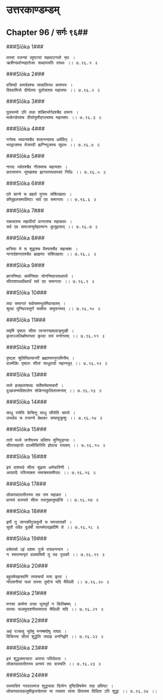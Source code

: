 उत्तरकाण्डम्डम्
===============================


## Chapter 96  / सर्गः ९६##


###Slōka 1###


    तस्यां रजन्यां व्युष्टायां यज्ञवाटगतो नृपः ।
    ऋषीन्सर्वान्महातेजाः शब्दापयति राघवः ।। ७.९६.१ ॥


###Slōka 2###


    वसिष्ठो वामदेवश्च जाबालिरथ काश्यपः ।
    विश्वामित्रो दीर्घतपा दुर्वासाश्च महातपाः ।। ७.९६.२ ॥


###Slōka 3###


    पुलस्त्यो ऽपि तथा शक्तिर्भार्गवश्चैव वामनः ।
    मार्कण्डेयश्च दीर्घायुर्मौद्गल्यश्च महायशाः ।। ७.९६.३ ॥


###Slōka 4###


    गर्गश्च च्यवनश्चैव शतानन्दश्च धर्मवित् ।
    भरद्वाजश्च तेजस्वी ह्यग्निपुत्रश्च सुप्रभः ।। ७.९६.४ ॥


###Slōka 5###


    नारदः पर्वतश्चैव गौतमश्च महायशाः ।
    कात्यायनः सुयज्ञश्च ह्यगस्त्यस्तपसां निधिः ।। ७.९६.५ ॥


###Slōka 6###


    एते चान्ये च बहवो मुनयः संशितव्रताः ।
    कौतूहलसमाविष्टाः सर्व एव समागताः ।। ७.९६.६ ॥


###Slōka 7###


    राक्षसाश्च महावीर्या वानराश्च महाबलाः ।
    सर्व एव समाजग्मुर्महात्मानः कुतूहलात् ।। ७.९६.७ ॥


###Slōka 8###


    क्षत्रिया ये च शूद्राश्च वैश्याश्चैव सहस्रशः ।
    नानादेशगताश्चैव ब्राह्मणाः संशितव्रताः ।। ७.९६.८ ॥


###Slōka 9###


    ज्ञाननिष्ठाः कर्मनिष्ठाः योगनिष्ठास्तथापरे ।
    सीताशपथवीक्षार्थं सर्व एव समागताः ।। ७.९६.९ ॥


###Slōka 10###


    तदा समागतं सर्वमश्मभूतमिवाचलम् ।
    श्रुत्वा मुनिवरस्तूर्णं ससीतः समुपागमत् ।। ७.९६.१० ॥


###Slōka 11###


    तमृषिं पृष्ठतः सीता त्वन्वगच्छदवाङ्मुखी ।
    कृताञ्जलिर्बाष्पगला कृत्वा रामं मनोगतम् ।। ७.९६.११ ॥


###Slōka 12###


    दृष्ट्वा श्रुतिमिवायान्तीं ब्रह्माणमनुगामिनीम् ।
    वाल्मीकेः पृष्ठतः सीतां साधुवादो महानभूत् ।। ७.९६.१२ ॥


###Slōka 13###


    ततो हलहलाशब्दः सर्वेषामेवमाबभौ ।
    दुःखजन्मविशालेन शोकेनाकुलितात्मनाम् ।। ७.९६.१३ ॥


###Slōka 14###


    साधु रामेति केचित्तु साधु सीतेति चापरे ।
    उभावेव च तत्रान्ये प्रेक्षकाः सम्प्रचुक्रुशुः ।। ७.९६.१४ ॥


###Slōka 15###


    ततो मध्ये जनौघस्य प्रविश्य मुनिपुङ्गवः ।
    सीतासहायो वाल्मीकिरिति होवाच राघवम् ।। ७.९६.१५ ॥


###Slōka 16###


    इयं दाशरथे सीता सुव्रता धर्मचारिणी ।
    अपवादैः परित्यक्ता ममाश्रमसमीपतः ।। ७.९६.१६ ॥


###Slōka 17###


    लोकापवादभीतस्य तव राम महाव्रत ।
    प्रत्ययं दास्यते सीता तदनुज्ञातुमर्हसि ।। ७.९६.१७ ॥


###Slōka 18###


    इमौ तु जानकीपुत्रावुभौ च यमजातकौ ।
    सुतौ तवैव दुर्धर्षौ सत्यमेतद्ब्रवीमि ते ।। ७.९६.१८ ॥


###Slōka 19###


    प्रचेतसो ऽहं दशमः पुत्रो राघवनन्दन ।
    न स्मराम्यनृतं वाक्यमिमौ तु तव पुत्रकौ ।। ७.९६.१९ ॥


###Slōka 20###


    बहुवर्षसहस्राणि तपश्चर्या मया कृता ।
    नोपाश्नीयां फलं तस्या दुष्टेयं यदि मैथिली ।। ७.९६.२० ॥


###Slōka 21###


    मनसा कर्मणा वाचा भूतपूर्वं न किल्बिषम् ।
    तस्याः फलमुपाश्नीयामपापा मैथिली यदि ।। ७.९६.२१ ॥


###Slōka 22###


    अहं पञ्चसु भूतेषु मनष्षष्ठेषु राघव ।
    विचिन्त्य सीतां शुद्धेति जग्राह वननिर्झरे ।। ७.९६.२२ ॥


###Slōka 23###


    इयं शुद्धसमाचारा अपापा पतिदेवता ।
    लोकापवादभीतस्य प्रत्ययं तव दास्यति ।। ७.९६.२३ ॥


###Slōka 24###


    तस्मादियं नरवरात्मज शुद्धभावा दिव्येन दृष्टिविषयेण तदा प्रविष्टा ।
    लोकापवादकलुषीकृतचेतसा या त्यक्ता त्वया प्रियतमा विदिता ऽपि शुद्धा ।। ७.९६.२४ ।।


